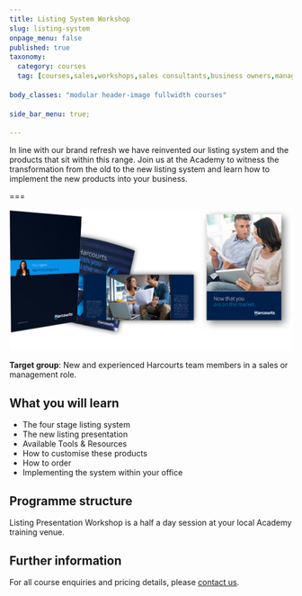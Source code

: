 ```yaml
---
title: Listing System Workshop
slug: listing-system
onpage_menu: false
published: true
taxonomy:
  category: courses
  tag: [courses,sales,workshops,sales consultants,business owners,managers]

body_classes: "modular header-image fullwidth courses"

side_bar_menu: true;

---
```


In line with our brand refresh we have reinvented our listing system and the products that sit within this range. Join us at the Academy to witness the transformation from the old to the new listing system and learn how to implement the new products into your business.

===

![](listing-system@2x.jpg)

**Target group**: New and experienced Harcourts team members in a sales or management role.

## What you will learn
- The four stage listing system
- The new listing presentation
- Available Tools & Resources
- How to customise these products
- How to order
- Implementing the system within your office

## Programme structure
Listing Presentation Workshop is a half a day session at your local Academy training venue.

## Further information
For all course enquiries and pricing details, please [contact us](/about-us/contact-us).

